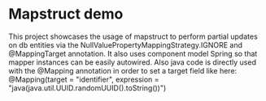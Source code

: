 # Mapstruct demo

This project showcases the usage of mapstruct to perform partial updates on db entities via the NullValuePropertyMappingStrategy.IGNORE and @MappingTarget annotation.
It also uses component model Spring so that mapper instances can be easily autowired.
Also java code is directly used with the @Mapping annotation in order to set a target field like here:
@Mapping(target = "identifier", expression = "java(java.util.UUID.randomUUID().toString())")

